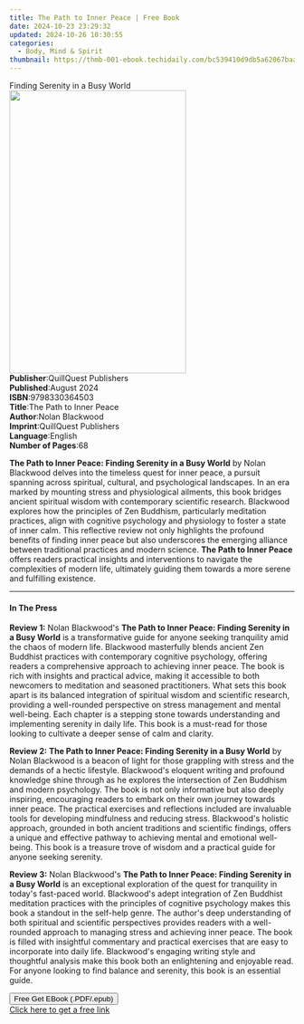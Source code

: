 ```yaml
---
title: The Path to Inner Peace | Free Book
date: 2024-10-23 23:29:32
updated: 2024-10-26 10:30:55
categories:
  - Body, Mind & Spirit
thumbnail: https://thmb-001-ebook.techidaily.com/bc539410d9db5a62067baa9b353c60121c6626f72472102de69c7743e77d942d.jpg
---
```

<main id="book-container">
  <div class="flex flex-col">
    <div class="book-brief flex-1 py-6 px-4 sm:p-6 md:py-10 md:px-8">
      <!-- brief-->
      <div class="book-brief-main">Finding Serenity in a Busy World</div>
    </div>
    <div
      class="book-meta-info flex-1 grid gap-4 col-start-1 col-end-3 row-start-1 sm:mb-6 sm:grid-cols-4 lg:gap-6 lg:col-start-2 lg:row-end-6 lg:row-span-6 lg:mb-0"
    >
      <div
        class="book-meta-info-left place-content-center mt-4 p-4 text-sm leading-6 col-start-2 col-span-2 dark:text-slate-400"
      >
        <img
          class="w-full h-500 object-cover rounded-lg sm:h-255 sm:col-span-2 lg:col-span-full"
          src="https://img-001-ebook.techidaily.com/2da862de03f5bbc98a3bb350be662f1c1048cf2433964e17d56d7fae6942a02f.jpg"
          alt=""
          width="312"
          height="500"
        />
      </div>
      <div
        class="book-meta-info-right mt-2 col-start-1 row-start-2 col-span-3 self-center"
      >
        <!-- meta data  -->
        <div class="flex flex-col px-4 md:px-8">
          <div class="flex-1">
            <strong>Publisher</strong>:<span class="px-2"
              >QuillQuest Publishers</span
            >
          </div>
          <div class="flex-1">
            <strong>Published</strong>:<span class="px-2">August 2024</span>
          </div>
          <div class="flex-1">
            <strong>ISBN</strong>:<span class="px-2">9798330364503</span>
          </div>
          <div class="flex-1">
            <strong>Title</strong>:<span class="px-2"
              >The Path to Inner Peace</span
            >
          </div>
          <div class="flex-1">
            <strong>Author</strong>:<span class="px-2">Nolan Blackwood</span>
          </div>
          <div class="flex-1">
            <strong>Imprint</strong>:<span class="px-2"
              >QuillQuest Publishers</span
            >
          </div>
          <div class="flex-1">
            <strong>Language</strong>:<span class="px-2">English</span>
          </div>
          <div class="flex-1">
            <strong>Number of Pages</strong>:<span class="px-2">68</span>
          </div>
        </div>
      </div>
    </div>
    <div class="book-description flex-1 py-6 px-4 sm:p-6 md:py-10 md:px-8">
      <div class="book-description-main">
        <div accordion-content="" id="description">
          <p>
            <strong
              >The Path to Inner Peace: Finding Serenity in a Busy World</strong
            >
            by Nolan Blackwood delves into the timeless quest for inner peace, a
            pursuit spanning across spiritual, cultural, and psychological
            landscapes. In an era marked by mounting stress and physiological
            ailments, this book bridges ancient spiritual wisdom with
            contemporary scientific research. Blackwood explores how the
            principles of Zen Buddhism, particularly meditation practices, align
            with cognitive psychology and physiology to foster a state of inner
            calm. This reflective review not only highlights the profound
            benefits of finding inner peace but also underscores the emerging
            alliance between traditional practices and modern science.
            <strong>The Path to Inner Peace</strong> offers readers practical
            insights and interventions to navigate the complexities of modern
            life, ultimately guiding them towards a more serene and fulfilling
            existence.
          </p>
        </div>
      </div>
    </div>
    <div class="book-excerpts flex-1 py-6 px-4 sm:p-6 md:py-10 md:px-8">
      <!-- excerpts-->
      <div class="book-excerpts-main">
        <hr />
        <h4 class="placeholder placeholder-heading">
          <span>In The Press</span>
        </h4>
        <p></p>
        <p>
          <strong>Review 1:</strong> Nolan Blackwood's
          <strong
            >The Path to Inner Peace: Finding Serenity in a Busy World</strong
          >
          is a transformative guide for anyone seeking tranquility amid the
          chaos of modern life. Blackwood masterfully blends ancient Zen
          Buddhist practices with contemporary cognitive psychology, offering
          readers a comprehensive approach to achieving inner peace. The book is
          rich with insights and practical advice, making it accessible to both
          newcomers to meditation and seasoned practitioners. What sets this
          book apart is its balanced integration of spiritual wisdom and
          scientific research, providing a well-rounded perspective on stress
          management and mental well-being. Each chapter is a stepping stone
          towards understanding and implementing serenity in daily life. This
          book is a must-read for those looking to cultivate a deeper sense of
          calm and clarity.
        </p>
        <p>
          <strong>Review 2:</strong>
          <strong
            >The Path to Inner Peace: Finding Serenity in a Busy World</strong
          >
          by Nolan Blackwood is a beacon of light for those grappling with
          stress and the demands of a hectic lifestyle. Blackwood's eloquent
          writing and profound knowledge shine through as he explores the
          intersection of Zen Buddhism and modern psychology. The book is not
          only informative but also deeply inspiring, encouraging readers to
          embark on their own journey towards inner peace. The practical
          exercises and reflections included are invaluable tools for developing
          mindfulness and reducing stress. Blackwood's holistic approach,
          grounded in both ancient traditions and scientific findings, offers a
          unique and effective pathway to achieving mental and emotional
          well-being. This book is a treasure trove of wisdom and a practical
          guide for anyone seeking serenity.
        </p>
        <p>
          <strong>Review 3:</strong> Nolan Blackwood's
          <strong
            >The Path to Inner Peace: Finding Serenity in a Busy World</strong
          >
          is an exceptional exploration of the quest for tranquility in today's
          fast-paced world. Blackwood's adept integration of Zen Buddhist
          meditation practices with the principles of cognitive psychology makes
          this book a standout in the self-help genre. The author's deep
          understanding of both spiritual and scientific perspectives provides
          readers with a well-rounded approach to managing stress and achieving
          inner peace. The book is filled with insightful commentary and
          practical exercises that are easy to incorporate into daily life.
          Blackwood's engaging writing style and thoughtful analysis make this
          book both an enlightening and enjoyable read. For anyone looking to
          find balance and serenity, this book is an essential guide.
        </p>
        <p></p>
      </div>
    </div>
    <div
      class="book-about-author flex-1 py-6 px-4 sm:p-6 md:py-10 md:px-8"
    ></div>
    <div class="book-free-get flex-1 py-6 px-4 sm:p-6 md:py-10 md:px-8">
      <button
        id="btn-free-get"
        class="bg-blue-500 hover:bg-blue-700 text-white font-bold py-2 px-4 rounded"
      >
        Free Get EBook (.PDF/.epub)
      </button>
      <div id="countdown-display" class="px-2 text-lg mt-2"></div>
      <a
        id="free-link"
        class="hidden bg-blue-500 hover:bg-blue-700 text-white font-bold py-2 px-4 rounded"
        href="https://www.ebooks.com/en-us/book/211444491/the-path-to-inner-peace/nolan-blackwood/"
        target="_blank"
        >Click here to get a free link</a
      >
    </div>
    <script>
      let countdownTime = 0;
      let countdownInterval = null;
      document
        .getElementById('btn-free-get')
        .addEventListener('click', startCountdown);
      function startCountdown() {
        countdownTime = new Date().getTime() + 60000 * 3;
        countdownInterval = setInterval(updateCountdown, 1000);
        document.getElementById('btn-free-get').disabled = true;
        document
          .getElementById('btn-free-get')
          .classList.add('bg-gray-500', 'cursor-not-allowed');
      }
      function updateCountdown() {
        let currentTime = new Date().getTime();
        let timeLeft = countdownTime - currentTime;
        let secondsLeft = Math.floor(timeLeft / 1000);
        document.getElementById('countdown-display').innerHTML =
          `Remaining time: ${secondsLeft} seconds.`;
        if (secondsLeft <= 0) {
          clearInterval(countdownInterval);
          document.getElementById('btn-free-get').classList.add('hidden');
          document.getElementById('free-link').classList.remove('hidden');
          document.getElementById('countdown-display').innerHTML = '';
        }
      }
    </script>
  </div>
</main>
